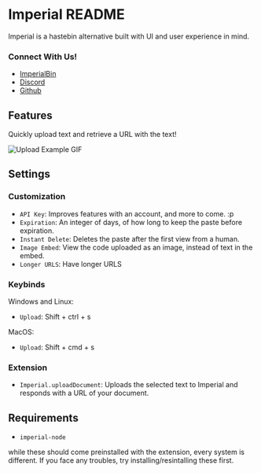 # Imperial README

Imperial is a hastebin alternative built with UI and user experience in mind.

### Connect With Us!

- [ImperialBin](https://imperialb.in)
- [Discord](https://imperialb.in/discord)
- [Github](https://imperialb.in/github)

## Features

Quickly upload text and retrieve a URL with the text!

![Upload Example GIF]("/assets/demo.gif")

## Settings

### Customization

- `API Key`: Improves features with an account, and more to come. :p
- `Expiration`: An integer of days, of how long to keep the paste before expiration.
- `Instant Delete`: Deletes the paste after the first view from a human.
- `Image Embed`: View the code uploaded as an image, instead of text in the embed.
- `Longer URLS`: Have longer URLS

### Keybinds

Windows and Linux:

- `Upload`: Shift + ctrl + s

MacOS:

- `Upload`: Shift + cmd + s

### Extension

- `Imperial.uploadDocument`: Uploads the selected text to Imperial and responds with a URL of your document.

## Requirements

- `imperial-node`

while these should come preinstalled with the extension, every system is different. If you face any troubles, try installing/resintalling these first.